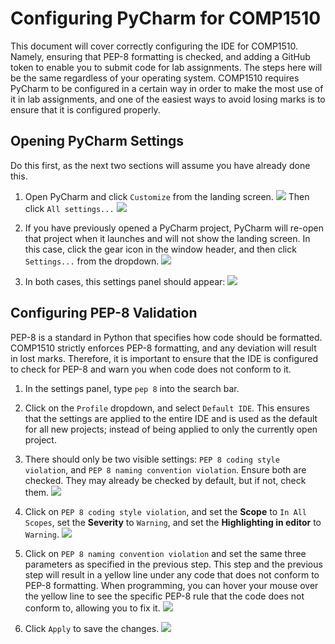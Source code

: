 # Configuring PyCharm for COMP1510

This document will cover correctly configuring the IDE for COMP1510. Namely, ensuring that PEP-8 formatting is checked, and adding a GitHub token to enable you to submit code for lab assignments. The steps here will be the same regardless of your operating system. COMP1510 requires PyCharm to be configured in a certain way in order to make the most use of it in lab assignments, and one of the easiest ways to avoid losing marks is to ensure that it is configured properly.

## Opening PyCharm Settings

Do this first, as the next two sections will assume you have already done this.

1. Open PyCharm and click `Customize` from the landing screen.
![](img/configuration/landing-screen.png)
Then click `All settings...`
![](img/configuration/landing-screen-configuration.png)


2. If you have previously opened a PyCharm project, PyCharm will re-open that project when it launches and will not show the landing screen. In this case, click the gear icon in the window header, and then click `Settings...` from the dropdown.
![](img/configuration/project-configuration.png)

3. In both cases, this settings panel should appear:
![](img/configuration/settings.png)

<!-- I can't get screenshots for this because my student license is already activated and I can't activate it a second time. -->
<!-- ## Activating Your Student License

You have 30 days from when you install PyCharm Professional to activate your license. If you attend BCIT or another university or college, you likely already have free access to the premium versions of most Intellij products, including PyCharm. Otherwise, you will have to pay for PyCharm Professional, or you can switch to the free PyCharm Community version which does not require activation.

PyCharm Community lacks some of the more advanced features of PyCharm Professional, but it is still a full-fledged, powerful IDE and is perfectly usable for most software development applications. Most of the steps in this guide are identical in both PyCharm Professional and Community. -->

## Configuring PEP-8 Validation 

PEP-8 is a standard in Python that specifies how code should be formatted. COMP1510 strictly enforces PEP-8 formatting, and any deviation will result in lost marks. Therefore, it is important to ensure that the IDE is configured to check for PEP-8 and warn you when code does not conform to it.

1. In the settings panel, type `pep 8` into the search bar.

2. Click on the `Profile` dropdown, and select `Default IDE`. This ensures that the settings are applied to the entire IDE and is used as the default for all new projects; instead of being applied to only the currently open project.

3. There should only be two visible settings: `PEP 8 coding style violation`, and `PEP 8 naming convention violation`. Ensure both are checked. They may already be checked by default, but if not, check them.
![](img/configuration/pep8-search.png)

4. Click on `PEP 8 coding style violation`, and set the **Scope** to `In All Scopes`, set the **Severity** to `Warning`, and set the **Highlighting in editor** to `Warning`. 
![](img/configuration/pep8-setting1.png)

5. Click on `PEP 8 naming convention violation` and set the same three parameters as specified in the previous step. This step and the previous step will result in a yellow line under any code that does not conform to PEP-8 formatting. When programming, you can hover your mouse over the yellow line to see the specific PEP-8 rule that the code does not conform to, allowing you to fix it.
![](img/configuration/pep8-setting2.png)

6. Click `Apply` to save the changes.
![](img/configuration/pep8-apply.png)
